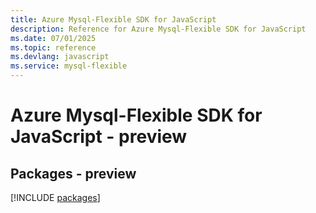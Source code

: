 ```yaml
---
title: Azure Mysql-Flexible SDK for JavaScript
description: Reference for Azure Mysql-Flexible SDK for JavaScript
ms.date: 07/01/2025
ms.topic: reference
ms.devlang: javascript
ms.service: mysql-flexible
---
```

# Azure Mysql-Flexible SDK for JavaScript - preview
## Packages - preview
[!INCLUDE [packages](mysql-flexible-index.md)]